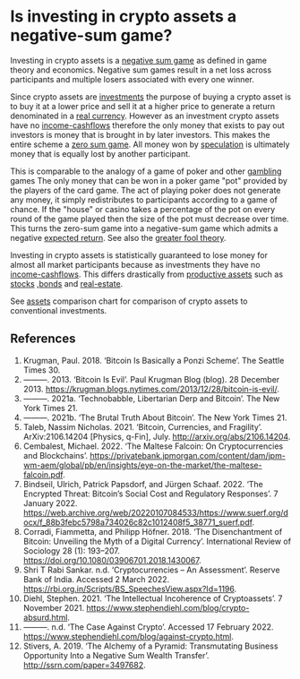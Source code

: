 # Is investing in crypto assets a negative-sum game?
Investing in crypto assets is a [negative sum game](zero-sum-game.md) as defined in game theory and economics. Negative sum games result in a net loss across participants and multiple losers associated with every one winner.

Since crypto assets are [investments](security.md) the purpose of buying a crypto asset is to buy it at a lower price and sell it at a higher price to generate a return denominated in a [real currency](currency.md). However as an investment crypto assets have no [income-cashflows](income-cashflows.md) therefore the only money that exists to pay out investors is money that is brought in by later investors. This makes the entire scheme a [zero sum game](zero-sum-game.md). All money won by [speculation](speculation.md) is ultimately money that is equally lost by another participant. 

This is comparable to the analogy of a game of poker and other [gambling](gambling.md) games The only money that can be won in a poker game "pot" provided by the players of the card game. The act of playing poker does not generate any money, it simply redistributes to participants according to a game of chance. If the "house" or casino takes a percentage of the pot on every round of the game played then the size of the pot must decrease over time. This turns the zero-sum game into a negative-sum game which admits a negative [expected return](expected-return.md).  See also the [greater fool theory](greater-fool-theory.md).

Investing in crypto assets is statistically guaranteed to lose money for almost all market participants because as investments they have no [income-cashflows](income-cashflows.md). This differs drastically from [productive assets](productive-asset.md) such as [stocks](stock.md) ,[bonds](bond.md) and [real-estate](real-estate.md).

See [assets](assets.md) comparison chart for comparison of crypto assets to conventional investments.

## References

1. Krugman, Paul. 2018. ‘Bitcoin Is Basically a Ponzi Scheme’. The Seattle Times 30.
1. ———. 2013. ‘Bitcoin Is Evil’. Paul Krugman Blog (blog). 28 December 2013. https://krugman.blogs.nytimes.com/2013/12/28/bitcoin-is-evil/.
1. ———. 2021a. ‘Technobabble, Libertarian Derp and Bitcoin’. The New York Times 21.
1. ———. 2021b. ‘The Brutal Truth About Bitcoin’. The New York Times 21.
1. Taleb, Nassim Nicholas. 2021. ‘Bitcoin, Currencies, and Fragility’. ArXiv:2106.14204 [Physics, q-Fin], July. http://arxiv.org/abs/2106.14204.
1. Cembalest, Michael. 2022. ‘The Maltese Falcoin: On Cryptocurrencies and Blockchains’. https://privatebank.jpmorgan.com/content/dam/jpm-wm-aem/global/pb/en/insights/eye-on-the-market/the-maltese-falcoin.pdf.
1. Bindseil, Ulrich, Patrick Papsdorf, and Jürgen Schaaf. 2022. ‘The Encrypted Threat: Bitcoin’s Social Cost and Regulatory Responses’. 7 January 2022. https://web.archive.org/web/20220107084533/https://www.suerf.org/docx/f_88b3febc5798a734026c82c1012408f5_38771_suerf.pdf.
1. Corradi, Fiammetta, and Philipp Höfner. 2018. ‘The Disenchantment of Bitcoin: Unveiling the Myth of a Digital Currency’. International Review of Sociology 28 (1): 193–207. https://doi.org/10.1080/03906701.2018.1430067.
1. Shri T Rabi Sankar. n.d. ‘Cryptocurrencies – An Assessment’. Reserve Bank of India. Accessed 2 March 2022. https://rbi.org.in/Scripts/BS_SpeechesView.aspx?Id=1196.
1. Diehl, Stephen. 2021. ‘The Intellectual Incoherence of Cryptoassets’. 7 November 2021. https://www.stephendiehl.com/blog/crypto-absurd.html.
1. ———. n.d. ‘The Case Against Crypto’. Accessed 17 February 2022. https://www.stephendiehl.com/blog/against-crypto.html.
1. Stivers, A. 2019. ‘The Alchemy of a Pyramid: Transmutating Business Opportunity Into a Negative Sum Wealth Transfer’. http://ssrn.com/paper=3497682.

